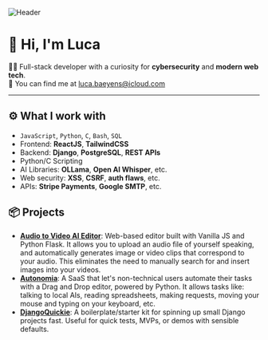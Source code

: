 ![Header](./github-header-image.png)
<h1>👋 Hi, I'm Luca</h1>

<p>👨‍💻 Full-stack developer with a curiosity for <strong>cybersecurity</strong> and <strong>modern web tech</strong>.<br>
📍 You can find me at <a href="mailto:luca.baeyens@icloud.com">luca.baeyens@icloud.com</a>
<hr>

<h2>⚙️ What I work with</h2>
<ul>
  <li><code>JavaScript</code>, <code>Python</code>, <code>C</code>, <code>Bash</code>, <code>SQL</code></li>
  <li>Frontend: <strong>ReactJS</strong>, <strong>TailwindCSS</strong></li>
  <li>Backend: <strong>Django</strong>, <strong>PostgreSQL</strong>, <strong>REST APIs</strong></li>
  <li>Python/C Scripting</li>
  <li>AI Libraries: <strong>OLLama</strong>, <strong>Open AI Whisper</strong>, etc.</li>
  <li>Web security: <strong>XSS</strong>, <strong>CSRF</strong>, <strong>auth flaws</strong>, etc.</li>
  <li>APIs: <strong>Stripe Payments</strong>, <strong>Google SMTP</strong>, etc.</li>
</ul>

<h2>📦 Projects</h2>
<ul>
  <li><strong><a href="https://github.com/lucabae/audio2video-editor">Audio to Video AI Editor</a></strong>: Web-based editor built with Vanilla JS and Python Flask. It allows you to upload an audio file of yourself speaking, and automatically generates image or video clips that correspond to your audio. This eliminates the need to manually search for and insert images into your videos.</li>
  <li><strong><a href="https://autonomia.pages.dev">Autonomia</a></strong>: A SaaS that let's non-technical users automate their tasks with a Drag and Drop editor, powered by Python. It allows tasks like: talking to local AIs, reading spreadsheets, making requests, moving your mouse and typing on your keyboard, etc.</li>
  <li><strong><a href="https://djangoquickie.pages.dev">DjangoQuickie</a></strong>: A boilerplate/starter kit for spinning up small Django projects fast. Useful for quick tests, MVPs, or demos with sensible defaults.</li>
</ul>
